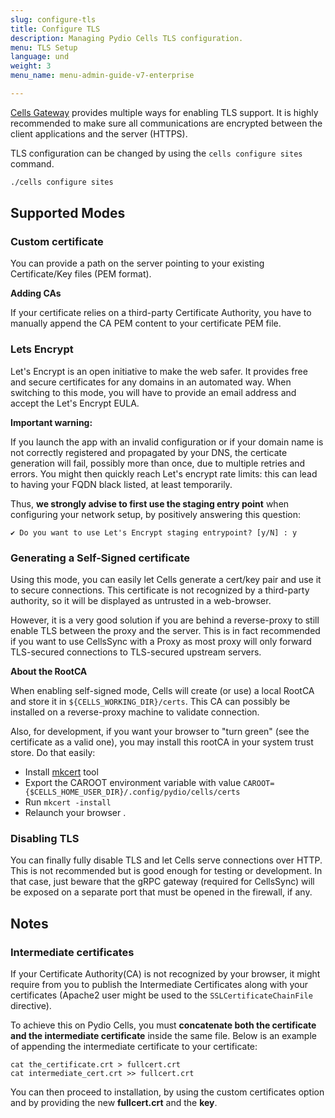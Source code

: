 ```yaml
---
slug: configure-tls
title: Configure TLS
description: Managing Pydio Cells TLS configuration.
menu: TLS Setup
language: und
weight: 3
menu_name: menu-admin-guide-v7-enterprise

---
```

[Cells Gateway](https://docs.pydio.com/cells-v4/admin-guide/quick-start/glossary) provides multiple ways for enabling TLS support. It is highly recommended to make sure all communications are encrypted between the client applications and the server (HTTPS).

TLS configuration can be changed by using the `cells configure sites` command.

```sh
./cells configure sites
```

## Supported Modes

### Custom certificate

You can provide a path on the server pointing to your existing Certificate/Key files (PEM format).

**Adding CAs**

If your certificate relies on a third-party Certificate Authority, you have to manually append the CA PEM content to your certificate PEM file.

### Lets Encrypt

Let's Encrypt is an open initiative to make the web safer. It provides free and secure certificates for any domains in an automated way. When switching to this mode, you will have to provide an email address and accept the Let's Encrypt EULA.

**Important warning:**

If you launch the app with an invalid configuration or if your domain name is not correctly registered and propagated by your DNS, the certicate generation will fail, possibly more than once, due to multiple retries and errors.
You might then quickly reach Let's encrypt rate limits: this can lead to having your FQDN black listed, at least temporarily.

Thus, **we strongly advise to first use the staging entry point** when configuring your network setup, by positively answering this question:

```
✔ Do you want to use Let's Encrypt staging entrypoint? [y/N] : y
```

### Generating a Self-Signed certificate

Using this mode, you can easily let Cells generate a cert/key pair and use it to secure connections. This certificate is not recognized by a third-party authority, so it will be displayed as untrusted in a web-browser. 

However, it is a very good solution if you are behind a reverse-proxy to still enable TLS between the proxy and the server. This is in fact recommended if you want to use CellsSync with a Proxy as most proxy will only forward TLS-secured connections to TLS-secured upstream servers.

**About the RootCA**

When enabling self-signed mode, Cells will create (or use) a local RootCA and store it in `${CELLS_WORKING_DIR}/certs`. This CA can possibly be installed on a reverse-proxy machine to validate connection.

Also, for development, if you want your browser to "turn green" (see the certificate as a valid one), you may install this rootCA in your system trust store. Do that easily:

- Install [mkcert](https://github.com/FiloSottile/mkcert) tool
- Export the CAROOT environment variable with value `CAROOT={$CELLS_HOME_USER_DIR}/.config/pydio/cells/certs`
- Run `mkcert -install`
- Relaunch your browser .

### Disabling TLS

You can finally fully disable TLS and let Cells serve connections over HTTP. This is not recommended but is good enough for testing or development. In that case, just beware that the gRPC gateway (required for CellsSync) will be exposed on a separate port that must be opened in the firewall, if any.

## Notes

### Intermediate certificates

If your Certificate Authority(CA) is not recognized by your browser, it might require from you to publish the Intermediate Certificates along with your certificates (Apache2 user might be used to the `SSLCertificateChainFile` directive).

To achieve this on Pydio Cells, you must **concatenate both the certificate and the intermediate certificate** inside the same file. Below is an example of appending the intermediate certificate to your certificate: 

```
cat the_certificate.crt > fullcert.crt
cat intermediate_cert.crt >> fullcert.crt
```

You can then proceed to installation, by using the custom certificates option and by providing the new **fullcert.crt** and the **key**.